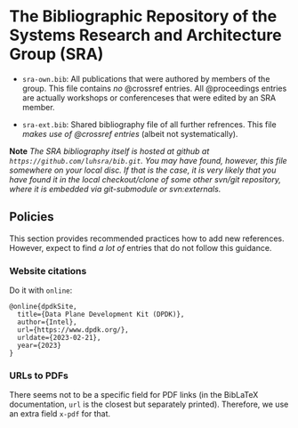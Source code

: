 The Bibliographic Repository of the Systems Research and Architecture Group (SRA)
=================================================================================

- `sra-own.bib`: All publications that were authored by
  members of the group. This file contains *no* @crossref entries. All
  @proceedings entries are actually workshops or conferenceses that
  were edited by an SRA member.

- `sra-ext.bib`: Shared bibliography file of all further refrences. 
  This file *makes use of  @crossref entries* (albeit not systematically). 

**Note** _The SRA bibliography itself is hosted at github at `https://github.com/luhsra/bib.git`. You may have found, however, this file somewhere on your local disc. If that is the case, it is very likely that you have found it in the local checkout/clone of some other svn/git repository, where it is embedded via git-submodule or svn:externals._

## Policies

This section provides recommended practices how to add new references.
However, expect to find _a lot of_ entries that do not follow this guidance.

### Website citations

Do it with `online`:
```
@online{dpdkSite,
  title={Data Plane Development Kit (DPDK)},
  author={Intel},
  url={https://www.dpdk.org/},
  urldate={2023-02-21},
  year={2023}
}
```

### URLs to PDFs

There seems not to be a specific field for PDF links (in the BibLaTeX documentation, `url` is the closest but separately printed).
Therefore, we use an extra field `x-pdf` for that.
